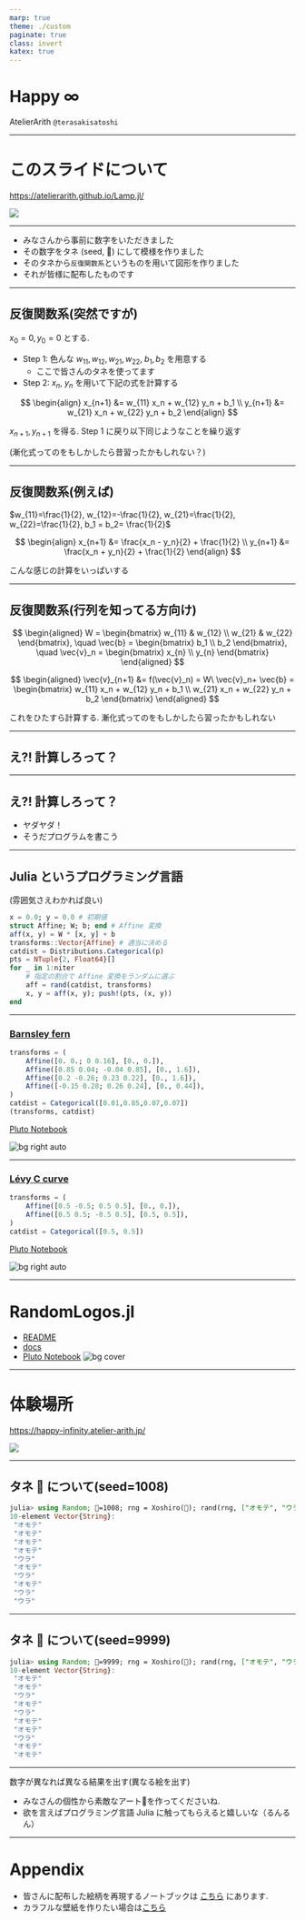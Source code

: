 ```yaml
---
marp: true
theme: ./custom
paginate: true
class: invert
katex: true
---
```


# Happy $\infty$

AtelierArith `@terasakisatoshi`

---

# このスライドについて

https://atelierarith.github.io/Lamp.jl/

![](qr_thispage.png)

---

- みなさんから事前に数字をいただきました
- その数字をタネ (seed, 🌾) にして模様を作りました
- そのタネから`反復関数系`というものを用いて図形を作りました
- それが皆様に配布したものです

---

## 反復関数系(突然ですが)

$x_0 = 0, y_0 = 0$ とする.

- Step 1:  色んな $w_{11}, w_{12}, w_{21}, w_{22}$, $b_1, b_2$ を用意する
	- ここで皆さんのタネを使ってます
- Step 2: $x_n$, $y_n$ を用いて下記の式を計算する

$$
\begin{align}
x_{n+1} &= w_{11} x_n + w_{12} y_n + b_1 \\
y_{n+1} &= w_{21} x_n + w_{22} y_n + b_2
\end{align}
$$

$x_{n+1}, y_{n+1}$ を得る. Step 1 に戻り以下同じようなことを繰り返す


(漸化式ってのをもしかしたら昔習ったかもしれない？)

---

## 反復関数系(例えば)

$w_{11}=\frac{1}{2}, w_{12}=-\frac{1}{2}, w_{21}=\frac{1}{2}, w_{22}=\frac{1}{2}, b_1 = b_2= \frac{1}{2}$ 

$$
\begin{align}
x_{n+1} &= \frac{x_n - y_n}{2} + \frac{1}{2} \\
y_{n+1} &= \frac{x_n + y_n}{2} + \frac{1}{2}
\end{align}
$$

こんな感じの計算をいっぱいする

---

## 反復関数系(行列を知ってる方向け)

$$
\begin{aligned}
W = \begin{bmatrix}
	w_{11} & w_{12} \\
	w_{21} & w_{22}
\end{bmatrix}, \quad
\vec{b} = \begin{bmatrix}
	b_1 \\
	b_2
\end{bmatrix}, \quad
\vec{v}_n = \begin{bmatrix} x_{n} \\ y_{n} \end{bmatrix} 
\end{aligned}
$$

$$
\begin{aligned}
\vec{v}_{n+1}
&= f(\vec{v}_n) = W\ \vec{v}_n+ \vec{b} = \begin{bmatrix} w_{11} x_n + w_{12} y_n + b_1 \\ w_{21} x_n + w_{22} y_n + b_2 \end{bmatrix}
\end{aligned}
$$

これをひたすら計算する. 
漸化式ってのをもしかしたら習ったかもしれない

---

## え?! 計算しろって？

---

## え?! 計算しろって？

- ヤダヤダ！
- そうだプログラムを書こう

---

## Julia というプログラミング言語

(雰囲気さえわかれば良い)

```julia
x = 0.0; y = 0.0 # 初期値
struct Affine; W; b; end # Affine 変換
aff(x, y) = W * [x, y] + b
transforms::Vector{Affine} # 適当に決める
catdist = Distributions.Categorical(p)
pts = NTuple{2, Float64}[]
for _ in 1:niter
    # 指定の割合で Affine 変換をランダムに選ぶ
    aff = rand(catdist, transforms)
    x, y = aff(x, y); push!(pts, (x, y))
end
```

---

### [Barnsley fern](https://en.wikipedia.org/wiki/Barnsley_fern)

```julia
transforms = (
	Affine([0. 0.; 0 0.16], [0., 0.]),
	Affine([0.85 0.04; -0.04 0.85], [0., 1.6]),
	Affine([0.2 -0.26; 0.23 0.22], [0., 1.6]),
	Affine([-0.15 0.28; 0.26 0.24], [0., 0.44]),
)
catdist = Categorical([0.01,0.85,0.07,0.07])
(transforms, catdist)
```

[Pluto Notebook](https://atelierarith.github.io/julia_tutorial_pluto_materials/ifs_revised.html)


![bg right auto](https://user-images.githubusercontent.com/16760547/271758315-9d5fc54a-0cf5-496a-aa62-c56a074ee1ef.png)


---

### [Lévy C curve](https://en.wikipedia.org/wiki/L%C3%A9vy_C_curve)

```julia
transforms = (
	Affine([0.5 -0.5; 0.5 0.5], [0., 0.]),
	Affine([0.5 0.5; -0.5 0.5], [0.5, 0.5]),
)
catdist = Categorical([0.5, 0.5])
```

[Pluto Notebook](https://atelierarith.github.io/julia_tutorial_pluto_materials/ifs_revised.html)

![bg right auto](https://user-images.githubusercontent.com/16760547/271758165-9ea1a344-ed7b-4338-a6ec-d6e6c217813f.png)

---

# RandomLogos.jl

- [README](https://github.com/AtelierArith/RandomLogos.jl)
- [docs](https://atelierarith.github.io/RandomLogos.jl/dev)
- [Pluto Notebook](https://atelierarith.github.io/julia_tutorial_pluto_materials/random_logos.html)
![bg cover](https://user-images.githubusercontent.com/16760547/244692778-87a43f0e-512f-4791-8a22-fa49ce24d546.png)

---

# 体験場所

https://happy-infinity.atelier-arith.jp/

![](qr_demosite.png)

---

## タネ 🌾 について(seed=1008)

```julia
julia> using Random; 🌾=1008; rng = Xoshiro(🌾); rand(rng, ["オモテ", "ウラ"], 10)
10-element Vector{String}:
 "オモテ"
 "オモテ"
 "オモテ"
 "オモテ"
 "ウラ"
 "オモテ"
 "ウラ"
 "オモテ"
 "ウラ"
 "ウラ"
```

---

## タネ 🌾 について(seed=9999)

```julia
julia> using Random; 🌾=9999; rng = Xoshiro(🌾); rand(rng, ["オモテ", "ウラ"], 10)
10-element Vector{String}:
 "オモテ"
 "オモテ"
 "ウラ"
 "オモテ"
 "ウラ"
 "オモテ"
 "オモテ"
 "ウラ"
 "オモテ"
 "オモテ"
```

---

数字が異なれば異なる結果を出す(異なる絵を出す)

- みなさんの個性から素敵なアート🎨を作ってくださいね.
- 欲を言えばプログラミング言語 Julia に触ってもらえると嬉しいな（るんるん）

---

# Appendix

- 皆さんに配布した絵柄を再現するノートブックは [こちら](https://htmlview.glitch.me/?https://gist.github.com/terasakisatoshi/35fa0311348506c42efa381a57bb5c47#file-happy_infinity_public-html) にあります.
- カラフルな壁紙を作りたい場合は[こちら](https://atelierarith.github.io/julia_tutorial_pluto_materials/random_logos.html)
